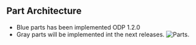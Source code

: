 ## Part Architecture ##
* Blue parts has been implemented ODP 1.2.0
* Gray parts will be implemented int the next releases.
![Parts](https://raw.githubusercontent.com/webida/webida-client/master/common/src/webida/plugins/workbench/ui/doc/Parts.png).
